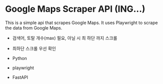 Google Maps Scraper API  (ING...)
=======================
This is a simple api that scrapes Google Maps. 
It uses Playwright to scrape the data from Google Maps.


- 검색어, 토탈 개수(max) 필요, 아닐 시 최 하단 까지 스크롤  
- 최하단 스크롤 우선 확인 

- Python
- playwright 
- FastAPI
